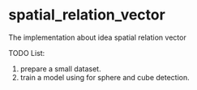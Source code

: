 # spatial_relation_vector
The implementation about idea spatial relation vector

TODO List:
1. prepare a small dataset. 
2. train a model using for sphere and cube detection.
